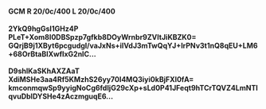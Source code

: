 #### GCM R 20/0c/400 L 20/0c/400
**2YkQ9hgGsI1GHz4P**<br/>**PLeT+Xom8I0DBSpzp7gfkb8DOyWrnbr9ZVItJiKBZK0=**<br/>**GQrjB9j1XByt6pcgudgl/vaJxNs+iIVdJ3mTwQqYJ+IrPNv3t1nQ8qEU+LM6+68OrBtaBIXwfIxG2nlC...**<br/><br/>
**D9shlKaSKhAXZAaT**<br/>**XdiMSHe3aa4Rf5KMzhS26yy70I4MQ3iyi0kBjFXI0fA=**<br/>**kmconmqwSp9yyigNoCg6fdIjG29cXp+sLd0P41JFeqt9hTCrTQVZ4LmNTlqvuDblDYSHe4zAczmguqE6...**